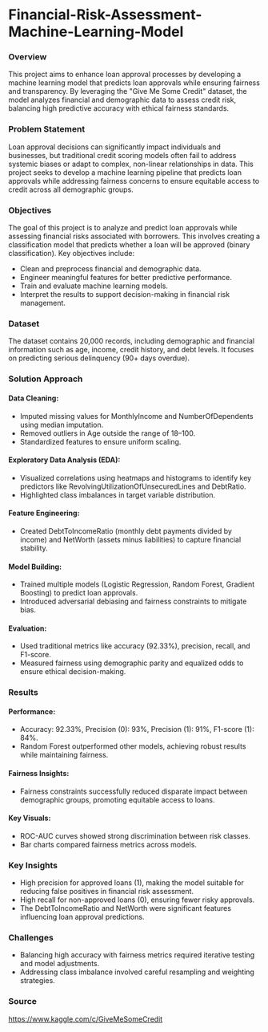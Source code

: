 # Financial-Risk-Assessment-Machine-Learning-Model

### Overview

This project aims to enhance loan approval processes by developing a machine learning model that predicts loan approvals while ensuring fairness and transparency. By leveraging the "Give Me Some Credit" dataset, the model analyzes financial and demographic data to assess credit risk, balancing high predictive accuracy with ethical fairness standards.

### Problem Statement

Loan approval decisions can significantly impact individuals and businesses, but traditional credit scoring models often fail to address systemic biases or adapt to complex, non-linear relationships in data. This project seeks to develop a machine learning pipeline that predicts loan approvals while addressing fairness concerns to ensure equitable access to credit across all demographic groups.

### Objectives

The goal of this project is to analyze and predict loan approvals while assessing financial risks associated with borrowers. This involves creating a classification model that predicts whether a loan will be approved (binary classification). Key objectives include:

- Clean and preprocess financial and demographic data.
- Engineer meaningful features for better predictive performance.
- Train and evaluate machine learning models.
- Interpret the results to support decision-making in financial risk management.

### Dataset

The dataset contains 20,000 records, including demographic and financial information such as age, income, credit history, and debt levels. It focuses on predicting serious delinquency (90+ days overdue).

### Solution Approach

#### Data Cleaning:
- Imputed missing values for MonthlyIncome and NumberOfDependents using median imputation.
- Removed outliers in Age outside the range of 18–100.
- Standardized features to ensure uniform scaling.

#### Exploratory Data Analysis (EDA):
- Visualized correlations using heatmaps and histograms to identify key predictors like RevolvingUtilizationOfUnsecuredLines and DebtRatio.
- Highlighted class imbalances in target variable distribution.

#### Feature Engineering:
- Created DebtToIncomeRatio (monthly debt payments divided by income) and NetWorth (assets minus liabilities) to capture financial stability.

#### Model Building:
- Trained multiple models (Logistic Regression, Random Forest, Gradient Boosting) to predict loan approvals.
- Introduced adversarial debiasing and fairness constraints to mitigate bias.

#### Evaluation:
- Used traditional metrics like accuracy (92.33%), precision, recall, and F1-score.
- Measured fairness using demographic parity and equalized odds to ensure ethical decision-making.

### Results

#### Performance:
- Accuracy: 92.33%, Precision (0): 93%, Precision (1): 91%, F1-score (1): 84%.
- Random Forest outperformed other models, achieving robust results while maintaining fairness.

#### Fairness Insights:
- Fairness constraints successfully reduced disparate impact between demographic groups, promoting equitable access to loans.

#### Key Visuals:
- ROC-AUC curves showed strong discrimination between risk classes.
- Bar charts compared fairness metrics across models.

### Key Insights

- High precision for approved loans (1), making the model suitable for reducing false positives in financial risk assessment.
- High recall for non-approved loans (0), ensuring fewer risky approvals.
- The DebtToIncomeRatio and NetWorth were significant features influencing loan approval predictions.

### Challenges

- Balancing high accuracy with fairness metrics required iterative testing and model adjustments.
- Addressing class imbalance involved careful resampling and weighting strategies.

### Source

https://www.kaggle.com/c/GiveMeSomeCredit
